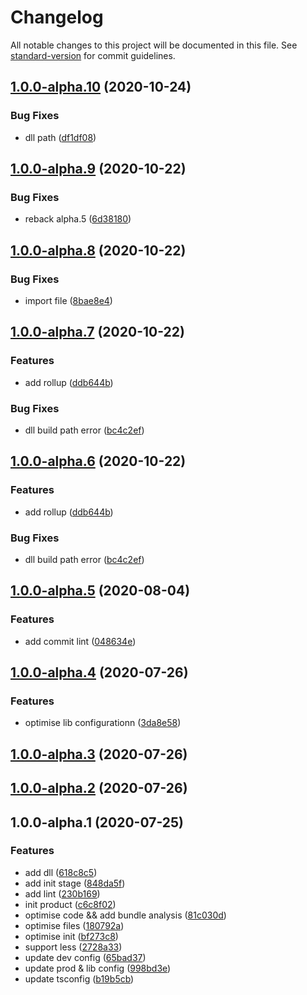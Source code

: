 # Changelog

All notable changes to this project will be documented in this file. See [standard-version](https://github.com/conventional-changelog/standard-version) for commit guidelines.

## [1.0.0-alpha.10](https://taylorpzreal.github.com/TaylorPzreal/ideal-cli/compare/v1.0.0-alpha.9...v1.0.0-alpha.10) (2020-10-24)


### Bug Fixes

* dll path ([df1df08](https://taylorpzreal.github.com/TaylorPzreal/ideal-cli/commit/df1df083959ae2e86759b6d8ddd80dc5307c6d18))

## [1.0.0-alpha.9](https://taylorpzreal.github.com/TaylorPzreal/ideal-cli/compare/v1.0.0-alpha.8...v1.0.0-alpha.9) (2020-10-22)


### Bug Fixes

* reback alpha.5 ([6d38180](https://taylorpzreal.github.com/TaylorPzreal/ideal-cli/commit/6d38180eaa9ff93522d124072a37fbbeb5daa183))

## [1.0.0-alpha.8](https://taylorpzreal.github.com/TaylorPzreal/ideal-cli/compare/v1.0.0-alpha.7...v1.0.0-alpha.8) (2020-10-22)


### Bug Fixes

* import file ([8bae8e4](https://taylorpzreal.github.com/TaylorPzreal/ideal-cli/commit/8bae8e47f6dc6f3cfd9d1e5eb92a7cb6251080c2))

## [1.0.0-alpha.7](https://taylorpzreal.github.com/TaylorPzreal/ideal-cli/compare/v1.0.0-alpha.5...v1.0.0-alpha.7) (2020-10-22)


### Features

* add rollup ([ddb644b](https://taylorpzreal.github.com/TaylorPzreal/ideal-cli/commit/ddb644b63f6db266089ed8b874f7a936d5f30c9e))


### Bug Fixes

* dll build path error ([bc4c2ef](https://taylorpzreal.github.com/TaylorPzreal/ideal-cli/commit/bc4c2efa8b48b051f6314468acfd27bab0390249))

## [1.0.0-alpha.6](https://taylorpzreal.github.com/TaylorPzreal/ideal-cli/compare/v1.0.0-alpha.5...v1.0.0-alpha.6) (2020-10-22)


### Features

* add rollup ([ddb644b](https://taylorpzreal.github.com/TaylorPzreal/ideal-cli/commit/ddb644b63f6db266089ed8b874f7a936d5f30c9e))


### Bug Fixes

* dll build path error ([bc4c2ef](https://taylorpzreal.github.com/TaylorPzreal/ideal-cli/commit/bc4c2efa8b48b051f6314468acfd27bab0390249))

## [1.0.0-alpha.5](https://taylorpzreal.github.com/TaylorPzreal/ideal-cli/compare/v1.0.0-alpha.4...v1.0.0-alpha.5) (2020-08-04)


### Features

* add commit lint ([048634e](https://taylorpzreal.github.com/TaylorPzreal/ideal-cli/commit/048634e9af8e7f782e9c88195d286252b9b23493))

## [1.0.0-alpha.4](https://taylorpzreal.github.com/TaylorPzreal/ideal-cli/compare/v1.0.0-alpha.3...v1.0.0-alpha.4) (2020-07-26)


### Features

* optimise lib configurationn ([3da8e58](https://taylorpzreal.github.com/TaylorPzreal/ideal-cli/commit/3da8e58158f92baa1051af3441f9e69415fed425))

## [1.0.0-alpha.3](https://taylorpzreal.github.com/TaylorPzreal/ideal-cli/compare/v1.0.0-alpha.2...v1.0.0-alpha.3) (2020-07-26)

## [1.0.0-alpha.2](https://taylorpzreal.github.com/TaylorPzreal/ideal-cli/compare/v1.0.0-alpha.1...v1.0.0-alpha.2) (2020-07-26)

## 1.0.0-alpha.1 (2020-07-25)


### Features

* add dll ([618c8c5](https://taylorpzreal.github.com/TaylorPzreal/ideal-cli/commit/618c8c541a1666fe384bfdaf86fcbba19dc3d2cf))
* add init stage ([848da5f](https://taylorpzreal.github.com/TaylorPzreal/ideal-cli/commit/848da5fcba4a991b0665eae480cf3bfebcab5c68))
* add lint ([230b169](https://taylorpzreal.github.com/TaylorPzreal/ideal-cli/commit/230b1695b04a4abbcbcab8d3a95e8f8aefb2f708))
* init product ([c6c8f02](https://taylorpzreal.github.com/TaylorPzreal/ideal-cli/commit/c6c8f02acf661516cac89178ef5626ee8a0d42a0))
* optimise code && add bundle analysis ([81c030d](https://taylorpzreal.github.com/TaylorPzreal/ideal-cli/commit/81c030dbfc0dbcb45b746ee75f262e8c7a76e4c0))
* optimise files ([180792a](https://taylorpzreal.github.com/TaylorPzreal/ideal-cli/commit/180792a348c6cdee23aae46432904149e4b8da6c))
* optimise init ([bf273c8](https://taylorpzreal.github.com/TaylorPzreal/ideal-cli/commit/bf273c8cc69ea907688877251948609a24190460))
* support less ([2728a33](https://taylorpzreal.github.com/TaylorPzreal/ideal-cli/commit/2728a330291048a548382f05dd347402cb1ffd70))
* update dev config ([65bad37](https://taylorpzreal.github.com/TaylorPzreal/ideal-cli/commit/65bad374915f59f318fee52caccf8322c64147ce))
* update prod & lib config ([998bd3e](https://taylorpzreal.github.com/TaylorPzreal/ideal-cli/commit/998bd3e0bace8d5bd4257203380a3bee0b850a50))
* update tsconfig ([b19b5cb](https://taylorpzreal.github.com/TaylorPzreal/ideal-cli/commit/b19b5cbc717c3ceabc26494ad4577e85cca38163))
